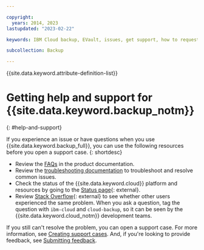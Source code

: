 ```yaml
---

copyright:
  years: 2014, 2023
lastupdated: "2023-02-22"

keywords: IBM Cloud backup, EVault, issues, get support, how to request help, open a case, open a ticket

subcollection: Backup

---
```

{{site.data.keyword.attribute-definition-list}}

# Getting help and support for {{site.data.keyword.backup_notm}}
{: #help-and-support}

If you experience an issue or have questions when you use {{site.data.keyword.backup_full}}, you can use the following resources before you open a support case.
{: shortdesc}

* Review the [FAQs](/docs/Backup?topic=Backup-faqs) in the product documentation.
* Review the [troubleshooting documentation](/docs/Backup?topic=Backup-troubleshoot-missingServer0password) to troubleshoot and resolve common issues.
* Check the status of the {{site.data.keyword.cloud}} platform and resources by going to the [Status page](/status){: external}.
* Review [Stack Overflow](https://stackoverflow.com/questions/tagged/ibm-cloud){: external} to see whether other users experienced the same problem. When you ask a question, tag the question with `ibm-cloud` and `cloud-backup`, so it can be seen by the {{site.data.keyword.cloud_notm}} development teams.

If you still can't resolve the problem, you can open a support case. For more information, see [Creating support cases](/docs/get-support?topic=get-support-open-case). And, if you're looking to provide feedback, see [Submitting feedback](/docs/overview?topic=overview-feedback).
